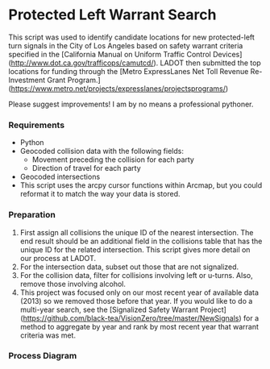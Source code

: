 # Protected Left Warrant Search

This script was used to identify candidate locations for new protected-left turn signals in the City of Los Angeles based on safety warrant criteria specified in the [California Manual on Uniform Traffic Control Devices] (http://www.dot.ca.gov/trafficops/camutcd/). LADOT then submitted the top locations for funding through the [Metro ExpressLanes Net Toll Revenue Re-Investment Grant Program.] (https://www.metro.net/projects/expresslanes/projectsprograms/)

Please suggest improvements! I am by no means a professional pythoner.

### Requirements

- Python
- Geocoded collision data with the following fields:
  - Movement preceding the collision for each party
  - Direction of travel for each party
- Geocoded intersections
- This script uses the arcpy cursor functions within Arcmap, but you could reformat it to match the way your data is stored.

### Preparation

1. First assign all collisions the unique ID of the nearest intersection. The end result should be an additional field in the collisions table that has the unique ID for the related intersection. This script gives more detail on our process at LADOT.
2. For the intersection data, subset out those that are not signalized.
3. For the collision data, filter for collisions involving left or u-turns. Also, remove those involving alcohol.
4. This project was focused only on our most recent year of available data (2013) so we removed those before that year. If you would like to do a multi-year search, see the [Signalized Safety Warrant Project] (https://github.com/black-tea/VisionZero/tree/master/NewSignals) for a method to aggregate by year and rank by most recent year that warrant criteria was met.

### Process Diagram

